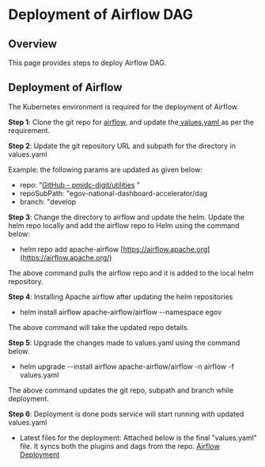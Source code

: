 # Deployment of Airflow DAG

## Overview <a href="#deployment-of-airflow" id="deployment-of-airflow"></a>

This page provides steps to deploy Airflow DAG.

## Deployment of Airflow <a href="#deployment-of-airflow" id="deployment-of-airflow"></a>

The Kubernetes environment is required for the deployment of Airflow.

**Step 1**: Clone the git repo for [airflow](https://github.com/airflow-helm/charts.git), and update the[ values.yaml ](https://github.com/airflow-helm/charts/blob/main/charts/airflow/values.yaml)as per the requirement.

**Step 2**: Update the git repository URL and subpath for the directory in values.yaml

Example: the following params are updated as given below:&#x20;

* repo: "[GitHub - pmidc-digit/utilities](https://github.com/pmidc-digit/utilities.git) ”
* repoSubPath: "egov-national-dashboard-accelerator/dag
* branch: "develop

**Step 3**: Change the directory to airflow and update the helm. Update the helm repo locally and add the airflow repo to Helm using the command below:

* helm repo add apache-airflow [https://airflow.apache.org](https://airflow.apache.org/)

The above command pulls the airflow repo and it is added to the local helm repository.

**Step 4**: Installing Apache airflow after updating the helm repositories

* helm install airflow apache-airflow/airflow --namespace egov

The above command will take the updated repo details.

**Step 5**: Upgrade the changes made to values.yaml using the command below.

* helm upgrade --install airflow apache-airflow/airflow -n airflow -f values.yaml

The above command updates the git repo, subpath and branch while deployment.

**Step 6**: Deployment is done pods service will start running with updated values.yaml

* Latest files for the deployment: Attached below is the final "values.yaml" file. It syncs both the plugins and dags from the repo. [Airflow Deployment](https://github.com/pmidc-digit/utilities/tree/dataphi/egov-national-dashboard-accelerator/docs/deployment)
